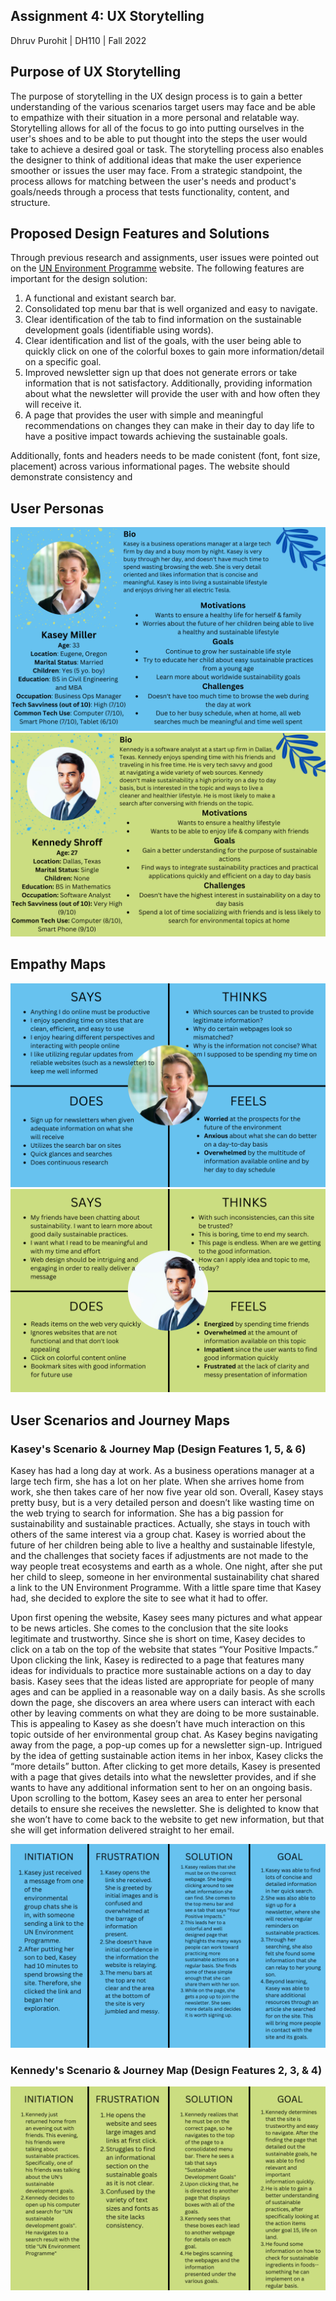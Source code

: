 ## Assignment 4: UX Storytelling

Dhruv Purohit | DH110 | Fall 2022

## Purpose of UX Storytelling
The purpose of storytelling in the UX design process is to gain a better understanding of the various scenarios target users may face and be able to empathize with their situation in a more personal and relatable way. Storytelling allows for all of the focus to go into putting ourselves in the user's shoes and to be able to put thought into the steps the user would take to achieve a desired goal or task. The storytelling process also enables the designer to think of additional ideas that make the user experience smoother or issues the user may face. From a strategic standpoint, the process allows for matching between the user's needs and product's goals/needs through a process that tests functionality, content, and structure.

## Proposed Design Features and Solutions
Through previous research and assignments, user issues were pointed out on the [UN Environment Programme](https://www.unep.org/) website. The following features are important for the design solution:
1. A functional and existant search bar.
2. Consolidated top menu bar that is well organized and easy to navigate.
3. Clear identification of the tab to find information on the sustainable development goals (identifiable using words). 
4. Clear identification and list of the goals, with the user being able to quickly click on one of the colorful boxes to gain more information/detail on a specific goal. 
5. Improved newsletter sign up that does not generate errors or take information that is not satisfactory. Additionally, providing information about what the newsletter will provide the user with and how often they will receive it. 
6. A page that provides the user with simple and meaningful recommendations on changes they can make in their day to day life to have a positive impact towards achieving the sustainable goals. 

Additionally, fonts and headers needs to be made conistent (font, font size, placement) across various informational pages. The website should demonstrate consistency and 

## User Personas

<p align="center">
  <img src="1.png" alt="Kasey User Persona"/>
  <img src="4.png" alt="Kennedy User Persona"/>
</p>

## Empathy Maps

<p align="center">
  <img src="2.png" alt="Kasey Empathy Map"/>
  <img src="5.png" alt="Kennedy Empathy Map"/>
</p>

## User Scenarios and Journey Maps

### Kasey's Scenario & Journey Map (Design Features 1, 5, & 6)
Kasey has had a long day at work. As a business operations manager at a large tech firm, she has a lot on her plate. When she arrives home from work, she then takes care of her now five year old son. Overall, Kasey stays pretty busy, but is a very detailed person and doesn’t like wasting time on the web trying to search for information. She has a big passion for sustainability and sustainable practices. Actually, she stays in touch with others of the same interest via a group chat. Kasey is worried about the future of her children being able to live a healthy and sustainable lifestyle, and the challenges that society faces if adjustments are not made to the way people treat ecosystems and earth as a whole. One night, after she put her child to sleep, someone in her environmental sustainability chat shared a link to the UN Environment Programme. With a little spare time that Kasey had, she decided to explore the site to see what it had to offer. 

Upon first opening the website, Kasey sees many pictures and what appear to be news articles. She comes to the conclusion that the site looks legitimate and trustworthy. Since she is short on time, Kasey decides to click on a tab on the top of the website that states “Your Positive Impacts.” Upon clicking the link, Kasey is redirected to a page that features many ideas for individuals to practice more sustainable actions on a day to day basis. Kasey sees that the ideas listed are appropriate for people of many ages and can be applied in a reasonable way on a daily basis. As she scrolls down the page, she discovers an area where users can interact with each other by leaving comments on what they are doing to be more sustainable. This is appealing to Kasey as she doesn’t have much interaction on this topic outside of her environmental group chat. As Kasey begins navigating away from the page, a pop-up comes up for a newsletter sign-up. Intrigued by the idea of getting sustainable action items in her inbox, Kasey clicks the “more details” button. After clicking to get more details, Kasey is presented with a page that gives details into what the newsletter provides, and if she wants to have any additional information sent to her on an ongoing basis. Upon scrolling to the bottom, Kasey sees an area to enter her personal details to ensure she receives the newsletter. She is delighted to know that she won’t have to come back to the website to get new information, but that she will get information delivered straight to her email. 


<p align="center">
  <img src="3.png" alt="Kasey Journey"/>
</p>

### Kennedy's Scenario & Journey Map (Design Features 2, 3, & 4)


<p align="center">
  <img src="6.png" alt="Kennedy Journey"/>
</p>
